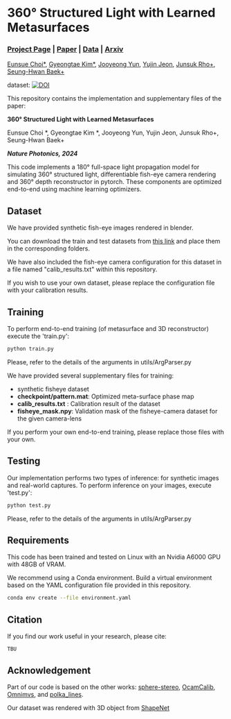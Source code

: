 # 360° Structured Light with Learned Metasurfaces 

### [Project Page](https://eschoi.com/360-SL-Metasurface/) | [Paper](https://www.nature.com/articles/s41566-024-01450-x) | [Data](https://doi.org/10.5281/zenodo.11518075) | [Arxiv](https://arxiv.org/abs/2306.13361)

[Eunsue Choi*](https://eschoi.com), [Gyeongtae Kim*](https://scholar.google.co.kr/citations?user=0rZekfsAAAAJ), [Jooyeong Yun](https://scholar.google.com/citations?user=iw2cTTYAAAAJ), [Yujin Jeon](https://scholar.google.com/citations?user=M9ZnHHoAAAAJ), [Junsuk Rho+](https://sites.google.com/site/junsukrho/), [Seung-Hwan Baek+](https://www.shbaek.com/)

dataset: [![DOI](https://zenodo.org/badge/DOI/10.5281/zenodo.11518075.svg)](https://doi.org/10.5281/zenodo.11518075)



This repository contains the implementation and supplementary files of the paper:

**360° Structured Light with Learned Metasurfaces**

Eunsue Choi *, Gyeongtae Kim *, Jooyeong Yun, Yujin Jeon, Junsuk Rho+, Seung-Hwan Baek+

***Nature Photonics, 2024***



This code implements a 180° full-space light propagation model for simulating 360° structured light, differentiable fish-eye camera rendering and 360° depth reconstructor in pytorch. These components are optimized end-to-end using machine learning optimizers. 



## Dataset 

We have provided synthetic fish-eye images rendered in blender. 

You can download the train and test datasets from [this link](https://zenodo.org/records/5637679) and place them in the corresponding folders.

We have also included the fish-eye camera configuration for this dataset in a file named "calib_results.txt" within this repository.

If you wish to use your own dataset, please replace the configuration file with your calibration results.



## Training 

To perform end-to-end training (of metasurface and 3D reconstructor) execute the 'train.py':

```bash
python train.py
```

Please, refer to the details of the arguments in utils/ArgParser.py 

We have provided several supplementary files for training: 

- synthetic fisheye dataset 
- __checkpoint/pattern.mat__: Optimized meta-surface phase map 
- __calib_results.txt__ : Calibration result of the dataset 
- __fisheye_mask.npy__: Validation mask of the fisheye-camera dataset for the given camera-lens 

If you perform your own end-to-end training, please replace those files with your own. 



## Testing 

Our implementation performs two types of inference: for synthetic images and real-world captures. To perform inference on your images, execute 'test.py':

```bash
python test.py
```

Please, refer to the details of the arguments in utils/ArgParser.py 



## Requirements

This code has been trained and tested on Linux with an Nvidia A6000 GPU with 48GB of VRAM.

We recommend using a Conda environment. Build a virtual environment based on the YAML configuration file provided in this repository.

```bash 
conda env create --file environment.yaml 
```



## Citation

If you find our work useful in your research, please cite:

```
TBU
```



## Acknowledgement

Part of our code is based on the other works: [sphere-stereo](https://github.com/KAIST-VCLAB/sphere-stereo), [OcamCalib](https://sites.google.com/site/scarabotix/ocamcalib-omnidirectional-camera-calibration-toolbox-for-matlab), [Omnimvs](https://github.com/hyu-cvlab/omnimvs-pytorch), and [polka_lines](https://openaccess.thecvf.com/content/CVPR2021/html/Baek_Polka_Lines_Learning_Structured_Illumination_and_Reconstruction_for_Active_Stereo_CVPR_2021_paper.html).

Our dataset was rendered with 3D object from [ShapeNet](https://shapenet.org/)
